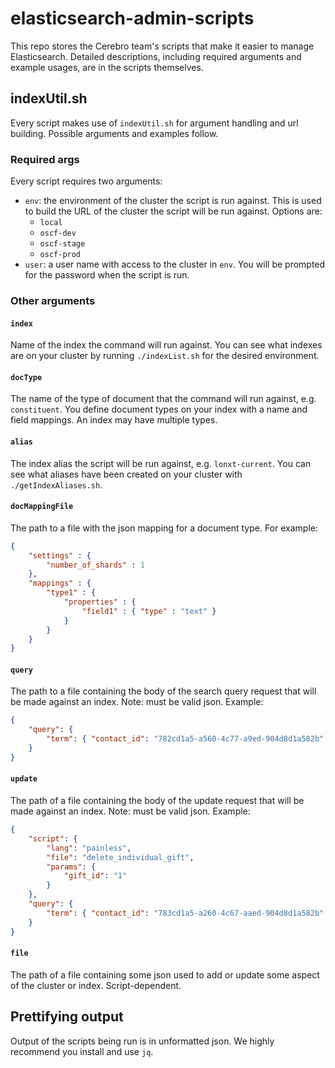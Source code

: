 # elasticsearch-admin-scripts

This repo stores the Cerebro team's scripts that make it easier to manage Elasticsearch. Detailed descriptions, including required arguments and example usages, are in the scripts themselves.

## indexUtil.sh
Every script makes use of `indexUtil.sh` for argument handling and url building. Possible arguments and examples follow.

### Required args
Every script requires two arguments:
* `env`: the environment of the cluster the script is run against. This is used to build the URL of the cluster the script will be run against. Options are:
  * `local`
  * `oscf-dev`
  * `oscf-stage`
  * `oscf-prod`
* `user`: a user name with access to the cluster in `env`. You will be prompted for the password when the script is run.

### Other arguments

#### `index`
Name of the index the command will run against. You can see what indexes are on your cluster by running `./indexList.sh` for the desired environment.

#### `docType`
The name of the type of document that the command will run against, e.g. `constituent`. You define document types on your index with a name and field mappings. An index may have multiple types.

#### `alias`
The index alias the script will be run against, e.g. `lonxt-current`. You can see what aliases have been created on your cluster with `./getIndexAliases.sh`.

#### `docMappingFile`
The path to a file with the json mapping for a document type. For example:
```json
{
    "settings" : {
        "number_of_shards" : 1
    },
    "mappings" : {
        "type1" : {
            "properties" : {
                "field1" : { "type" : "text" }
            }
        }
    }
}
```

#### `query`
The path to a file containing the body of the search query request that will be made against an index. Note: must be valid json. Example:
```json
{
    "query": {
        "term": { "contact_id": "782cd1a5-a560-4c77-a9ed-904d8d1a582b" }
    }
}
```

#### `update`
The path of a file containing the body of the update request that will be made against an index. Note: must be valid json. Example:
```json
{
    "script": {
        "lang": "painless",
        "file": "delete_individual_gift",
        "params": {
            "gift_id": "1"
        }
    },
    "query": {
        "term": { "contact_id": "783cd1a5-a260-4c67-aaed-904d8d1a582b" }
    }
}
```

#### `file`
The path of a file containing some json used to add or update some aspect of the cluster or index. Script-dependent.

## Prettifying output
Output of the scripts being run is in unformatted json. We highly recommend you install and use `jq`.


